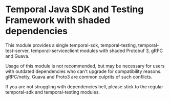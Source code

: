 # Temporal Java SDK and Testing Framework with shaded dependencies

This module provides a single temporal-sdk, temporal-testing, temporal-test-server, temporal-serviceclient modules
with shaded Protobuf 3, gRPC and Guava.

Usage of this module is not recommended, but may be necessary for users with outdated dependencies who can't upgrade for compatibility reasons.
gRPC/netty, Guava and Proto3 are common culprits of such conflicts.

If you are not struggling with dependencies hell, please stick to the regular temporal-sdk and temporal-testing modules.

